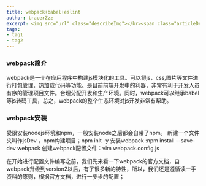 ```yaml
---
title: webpack+babel+eslint
author: tracerZzz 
excerpt: <img src="url" class="describeImg"></br><span class="articleDescribe">describe</span>
tags: 
- tag1
- tag2
---
```


### webpack简介
webpack是一个在应用程序中构建js模块化的工具。可以将js，css,图片等文件进行打包管理，热加载代码等功能。是目前前端开发中的利器，非常有利于开发人员有序的管理项目文件。合理分配开发和生产环境。同时，webpack可以继承babel等js转码工具，总之，webpack的整个生态环境对js开发非常有帮助。

### webpack安装
受限安装nodejs环境和npm，一般安装node之后都会自带了npm。
新建一个文件夹叫作jsDev ，npm构建项目；npm init -y
安装webpack :npm install --save-dev webpack
创建webpack配置文件：vim webpack.config.js

在开始进行配置文件编写之前，我们先来看一下webpack的官方文档，自webpack升级到version2以后，有了很多新的特性，所以，我们还是遵循读一手资料的原则，根据官方文档，进行一步步的配置；
